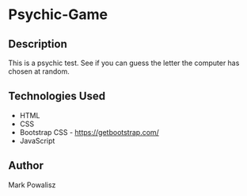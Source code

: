 # Psychic-Game

## Description

This is a psychic test. See if you can guess the letter the computer has chosen at random.

## Technologies Used

- HTML
- CSS
- Bootstrap CSS - https://getbootstrap.com/
- JavaScript

## Author

Mark Powalisz
